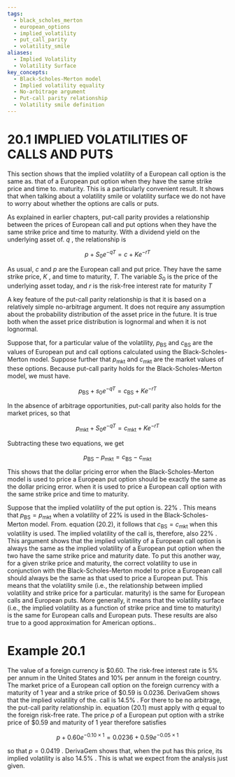 ```yaml
---
tags:
  - black_scholes_merton
  - european_options
  - implied_volatility
  - put_call_parity
  - volatility_smile
aliases:
  - Implied Volatility
  - Volatility Surface
key_concepts:
  - Black-Scholes-Merton model
  - Implied volatility equality
  - No-arbitrage argument
  - Put-call parity relationship
  - Volatility smile definition
---
```


# 20.1 IMPLIED VOLATILITIES OF CALLS AND PUTS  

This section shows that the implied volatility of a European call option is the same as. that of a European put option when they have the same strike price and time to. maturity. This is a particularly convenient result. It shows that when talking about a volatility smile or volatility surface we do not have to worry about whether the options are calls or puts.  

As explained in earlier chapters, put-call parity provides a relationship between the prices of European call and put options when they have the same strike price and time to maturity. With a dividend yield on the underlying asset of. $q$ , the relationship is  

$$
p+S_{0}e^{-q T}=c+K e^{-r T}
$$  

As usual, $c$ and $p$ are the European call and put price. They have the same strike price, $K$ , and time to maturity, $T.$ The variable $S_{0}$ is the price of the underlying asset today, and $r$ is the risk-free interest rate for maturity $T$  

A key feature of the put-call parity relationship is that it is based on a relatively simple no-arbitrage argument. It does not require any assumption about the probability distribution of the asset price in the future. It is true both when the asset price distribution is lognormal and when it is not lognormal.  

Suppose that, for a particular value of the volatility, $p_{\mathrm{BS}}$ and $c_{\mathrm{BS}}$ are the values of European put and call options calculated using the Black-Scholes-Merton model. Suppose further that $p_{\mathrm{mkt}}$ and $c_{\mathrm{mkt}}$ are the market values of these options. Because put-call parity holds for the Black-Scholes-Merton model, we must have.  

$$
p_{\mathrm{BS}}+s_{0}e^{-q T}=c_{\mathrm{BS}}+K e^{-r T}
$$  

In the absence of arbitrage opportunities, put-call parity also holds for the market prices, so that  

$$
p_{\mathrm{mkt}}+S_{0}e^{-q T}=c_{\mathrm{mkt}}+K e^{-r T}
$$  

Subtracting these two equations, we get  

$$
p_{\mathrm{BS}}-p_{\mathrm{mkt}}=c_{\mathrm{BS}}-c_{\mathrm{mkt}}
$$  

This shows that the dollar pricing error when the Black-Scholes-Merton model is used to price a European put option should be exactly the same as the dollar pricing error. when it is used to price a European call option with the same strike price and time to maturity.  

Suppose that the implied volatility of the put option is. $22\%$ . This means that $p_{\mathrm{BS}}=p_{\mathrm{mkt}}$ when a volatility of $22\%$ is used in the Black-Scholes-Merton model. From. equation (20.2), it follows that $c_{\mathrm{BS}}=c_{\mathrm{mkt}}$ when this volatility is used. The implied volatility of the call is, therefore, also $22\%$ . This argument shows that the implied volatility of a European call option is always the same as the implied volatility of a European put option when the two have the same strike price and maturity date. To put this another way, for a given strike price and maturity, the correct volatility to use in conjunction with the Black-Scholes-Merton model to price a European call should always be the same as that used to price a European put. This means that the volatility smile (i.e., the relationship between implied volatility and strike price for a particular. maturity) is the same for European calls and European puts. More generally, it means that the volatility surface (i.e., the implied volatility as a function of strike price and time to maturity) is the same for European calls and European puts. These results are also true to a good approximation for American options..  

# Example 20.1  

The value of a foreign currency is $\$0.60.$ The risk-free interest rate is $5\%$ per annum in the United States and $10\%$ per annum in the foreign country. The market price of a European call option on the foreign currency with a maturity of 1 year and a strike price of $\$0.59$ is 0.0236. DerivaGem shows that the implied volatility of the. call is $14.5\%$ . For there to be no arbitrage, the put-call parity relationship in. equation (20.1) must apply with $q$ equal to the foreign risk-free rate. The price $p$ of a European put option with a strike price of $\$0.59$ and maturity of 1 year therefore satisfies  

$$
p+0.60e^{-0.10\times1}=0.0236+0.59e^{-0.05\times1}
$$  

so that $p=0.0419$ . DerivaGem shows that, when the put has this price, its implied volatility is also $14.5\%$ . This is what we expect from the analysis just given.  
